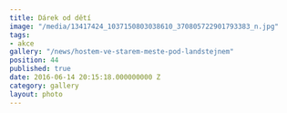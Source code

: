 ```yaml
---
title: Dárek od dětí
image: "/media/13417424_1037150803038610_370805722901793383_n.jpg"
tags:
- akce
gallery: "/news/hostem-ve-starem-meste-pod-landstejnem"
position: 44
published: true
date: 2016-06-14 20:15:18.000000000 Z
category: gallery
layout: photo
---
```

